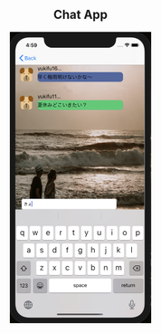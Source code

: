 <h2 align="center">Chat App</h2>

<p align="center">
  <img src="スクリーンショット 2020-07-09 16.59.07.png" width="250px;"/>
</p>

